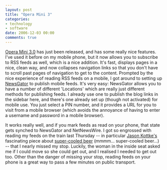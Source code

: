 ```yaml
---
layout: post
title: "Opera Mini 3"
categories:
- technology
- software
date: 2006-12-03 00:00
comments: true
---
```


<p><a href="http://www.operamini.com/">Opera Mini 3.0</a> has just been released, and has some really nice features. I've used it before on my mobile phone, but it now allows you to subscribe to RSS feeds as well, which is a nice addition. It's fast, displays pages in a nice, clean way, and now collapses navigation links so that you don't have to scroll past pages of navigation to get to the content. Prompted by the nice experience of reading RSS feeds on a mobile, I got around to setting up <a href="http://www.newsgator.com">NewsGator</a> to publish mobile feeds. It's very easy: NewsGator allows you to have a number of different 'Locations' which are really just different methods for publishing feeds. I already use one to publish the blog links in the sidebar here, and there's one already set up (though not activated) for mobile use. You just select a PIN number, and it provides a URL for you to visit from a mobile browser (which avoids the annoyance of having to enter a username and password in a mobile browser).</p>

<p>It works really well, and if you mark feeds as read on your phone, that state gets synched to NewsGator and NetNewsWire. I got so engrossed with reading my feeds on the train last Thursday -- in particular <a href="http://www.kottke.org/">Jason Kottke's</a> fascinating piece about <a href="http://www.kottke.org/06/11/frozen-beer-tricks">super-cooled beer</a> (mmmm... super-cooled beer...) -- that I nearly missed my stop. Luckily, the woman in the inside seat asked me if I could move so she could get out, and I realised I needed to get out too. Other than the danger of missing your stop, reading feeds on your phone is a great way to pass a few minutes on public transport.</p>



